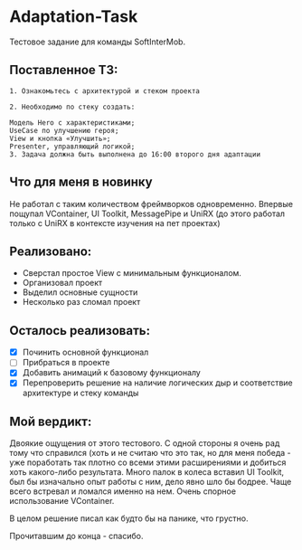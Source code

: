 # Adaptation-Task

Тестовое задание для команды SoftInterMob.

## Поставленное ТЗ: 
```
1. Ознакомьтесь с архитектурой и стеком проекта

2. Необходимо по стеку создать:

Модель Hero с характеристиками;
UseCase по улучшению героя;
View и кнопка «Улучшить»;
Presenter, управляющий логикой;
3. Задача должна быть выполнена до 16:00 второго дня адаптации
```
## Что для меня в новинку

Не работал с таким количеством фреймворков одновременно.
Впервые пощупал VContainer, UI Toolkit, MessagePipe и UniRX (до этого работал только с UniRX в контексте изучения на пет проектах)

## Реализовано:

* Сверстал простое View с минимальным функционалом.
* Организовал проект
* Выделил основные сущности
* Несколько раз сломал проект

## Осталось реализовать:

- [x] Починить основной функционал
- [ ] Прибраться в проекте
- [x] Добавить анимаций к базовому функционалу
- [x] Перепроверить решение на наличие логических дыр и соответствие архитектуре и стеку команды

## Мой вердикт:

Двоякие ощущения от этого тестового. С одной стороны я очень рад тому что справился (хоть и не считаю что это так, но для меня победа - уже поработать так плотно со всеми этими расширениями и добиться хоть какого-либо результата.
Много палок в колеса вставил UI Toolkit, был бы изначально опыт работы с ним, дело явно шло бы бодрее. Чаще всего встревал и ломался именно на нем.
Очень спорное использование VContainer.

В целом решение писал как будто бы на панике, что грустно.

Прочитавшим до конца - спасибо.
